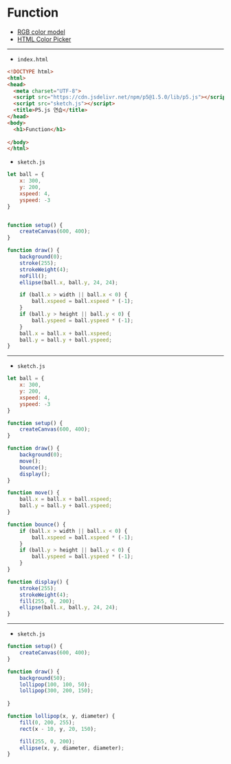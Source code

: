 # Function

- [RGB color model](https://en.wikipedia.org/wiki/RGB_color_model)
- [HTML Color Picker](https://www.w3schools.com/colors/colors_picker.asp)

---

- `index.html`

```html
<!DOCTYPE html>
<html>
<head>
  <meta charset="UTF-8">
  <script src="https://cdn.jsdelivr.net/npm/p5@1.5.0/lib/p5.js"></script>
  <script src="sketch.js"></script>
  <title>P5.js 연습</title>
</head>
<body>
  <h1>Function</h1>
  
</body>
</html>
```


- `sketch.js`

```javascript
let ball = {
    x: 300,
    y: 200,
    xspeed: 4,
    yspeed: -3
}


function setup() {
    createCanvas(600, 400);
}

function draw() {
    background(0);
    stroke(255);
    strokeWeight(4);
    noFill();
    ellipse(ball.x, ball.y, 24, 24);

    if (ball.x > width || ball.x < 0) {
        ball.xspeed = ball.xspeed * (-1);
    }
    if (ball.y > height || ball.y < 0) {
        ball.yspeed = ball.yspeed * (-1);
    }
    ball.x = ball.x + ball.xspeed;
    ball.y = ball.y + ball.yspeed;
}
```

---

- `sketch.js`

```javascript
let ball = {
    x: 300,
    y: 200,
    xspeed: 4,
    yspeed: -3
}

function setup() {
    createCanvas(600, 400);
}

function draw() {
    background(0);
    move();
    bounce();
    display();
}

function move() {
    ball.x = ball.x + ball.xspeed;
    ball.y = ball.y + ball.yspeed;
}

function bounce() {
    if (ball.x > width || ball.x < 0) {
        ball.xspeed = ball.xspeed * (-1);
    }
    if (ball.y > height || ball.y < 0) {
        ball.yspeed = ball.yspeed * (-1);
    }
}

function display() {
    stroke(255);
    strokeWeight(4);
    fill(255, 0, 200);
    ellipse(ball.x, ball.y, 24, 24);
}
```

---

- `sketch.js`

```javascript
function setup() {
    createCanvas(600, 400);
}

function draw() {
    background(50);
    lollipop(100, 100, 50);
    lollipop(300, 200, 150);
    
}

function lollipop(x, y, diameter) {
    fill(0, 200, 255);
    rect(x - 10, y, 20, 150);

    fill(255, 0, 200);
    ellipse(x, y, diameter, diameter);
}
```
